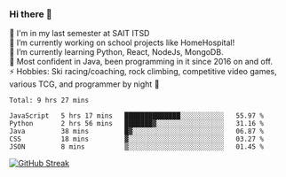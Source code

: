 ### Hi there 👋  
🏫 I'm in my last semester at SAIT ITSD  
🔭 I’m currently working on school projects like HomeHospital!  
🌱 I’m currently learning Python, React, NodeJs, MongoDB.  
💬 Most confident in Java, been programming in it since 2016 on and off.  
⚡ Hobbies: Ski racing/coaching, rock climbing, competitive video games, various TCG, and programmer by night 🦉  
<!--START_SECTION:waka-->
```text
Total: 9 hrs 27 mins

JavaScript   5 hrs 17 mins   ██████████████░░░░░░░░░░░   55.97 % 
Python       2 hrs 56 mins   ███████▓░░░░░░░░░░░░░░░░░   31.16 % 
Java         38 mins         █▓░░░░░░░░░░░░░░░░░░░░░░░   06.87 % 
CSS          18 mins         ▓░░░░░░░░░░░░░░░░░░░░░░░░   03.27 % 
JSON         8 mins          ▒░░░░░░░░░░░░░░░░░░░░░░░░   01.45 % 
```
<!--END_SECTION:waka-->
[![GitHub Streak](http://github-readme-streak-stats.herokuapp.com?user=liamandaidan&theme=radical&date_format=M%20j%5B%2C%20Y%5D)](https://git.io/streak-stats)
